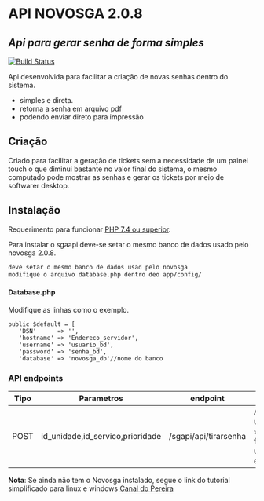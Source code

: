 # API NOVOSGA 2.0.8 
## _Api para gerar senha de forma simples_



[![Build Status](https://travis-ci.org/joemccann/dillinger.svg?branch=master)](https://travis-ci.org/joemccann/dillinger)

Api desenvolvida para facilitar a criação de novas senhas dentro do sistema.

- simples e direta.
- retorna a senha em arquivo pdf
- podendo  enviar  direto para impressão  

## Criação


Criado para facilitar a geração de tickets sem a necessidade de um painel touch
o que diminui bastante no valor final do sistema, o mesmo computado pode mostrar as senhas e gerar os tickets por meio de softwarer desktop. 

## Instalação

Requerimento para funcionar [PHP 7.4 ou superior](https://php.net/).


Para instalar o sgaapi deve-se setar o mesmo banco de dados usado pelo novosga 2.0.8.

```sh
deve setar o mesmo banco de dados usad pelo novosga
modifique o arquivo database.php dentro deo app/config/

```
#### Database.php 

Modifique as linhas como o exemplo.

    public $default = [
       'DSN'      => '',
       'hostname' => 'Endereco_servidor',
       'username' => 'usuario_bd',
       'password' => 'senha_bd',
       'database' => 'novosga_db'//nome do banco

### API endpoints

| Tipo       |  Parametros    | endpoint                                             | Descrição           |
| -------------|------------- | -------------------------------------------------------- | ---------------------- |
| POST | id_unidade,id_servico,prioridade  | /sgapi/api/tirarsenha  | Adiciona uma nova senha na fila.Retorna um binario em pdf.    |

**Nota**: Se ainda não tem o Novosga instalado, segue o link do tutorial simplificado para linux e windows [Canal do Pereira](https://www.youtube.com/watch?v=WKR2GNmvMxI)


 
